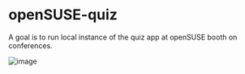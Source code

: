 # openSUSE-quiz

A goal is to run local instance of the quiz app at openSUSE booth on conferences.


![image](https://github.com/user-attachments/assets/ad807eb6-ad35-4044-af17-8ce37d9408c0)
